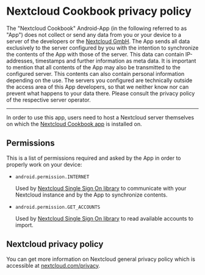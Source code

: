 # Nextcloud Cookbook privacy policy

The "Nextcloud Cookbook" Android-App (in the following referred to as "App") does not collect or send any data from you or your device to a server of the developers or the [Nextcloud GmbH](https://nextcloud.com/). The App sends all data exclusively to the server configured by you with the intention to synchronize the contents of the App with those of the server. This data can contain IP-addresses, timestamps and further information as meta data.
It is important to mention that all contents of the App may also be transmitted to the configured server. This contents can also contain personal information depending on the use. The servers you configured are technically outside the access area of this App developers, so that we neither know nor can prevent what happens to your data there. Please consult the privacy policy of the respective server operator.

----------

In order to use this app, users need to host a Nextcloud server themselves on which the [Nextcloud Cookbook app](https://apps.nextcloud.com/apps/cookbook) is installed on.

## Permissions

This is a list of permissions required and asked by the App in order to properly work on your device:

- `android.permission.INTERNET`

  Used by [Nextcloud Single Sign On library](https://github.com/nextcloud/Android-SingleSignOn/) to communicate with your Nextcloud instance and by the App to synchronize contents.

- `android.permission.GET_ACCOUNTS`

  Used by [Nextcloud Single Sign On library](https://github.com/nextcloud/Android-SingleSignOn/) to read available accounts to import.



## Nextcloud privacy policy

You can get more information on Nextcloud general privacy policy which is accessible at [nextcloud.com/privacy](https://nextcloud.com/privacy/).
